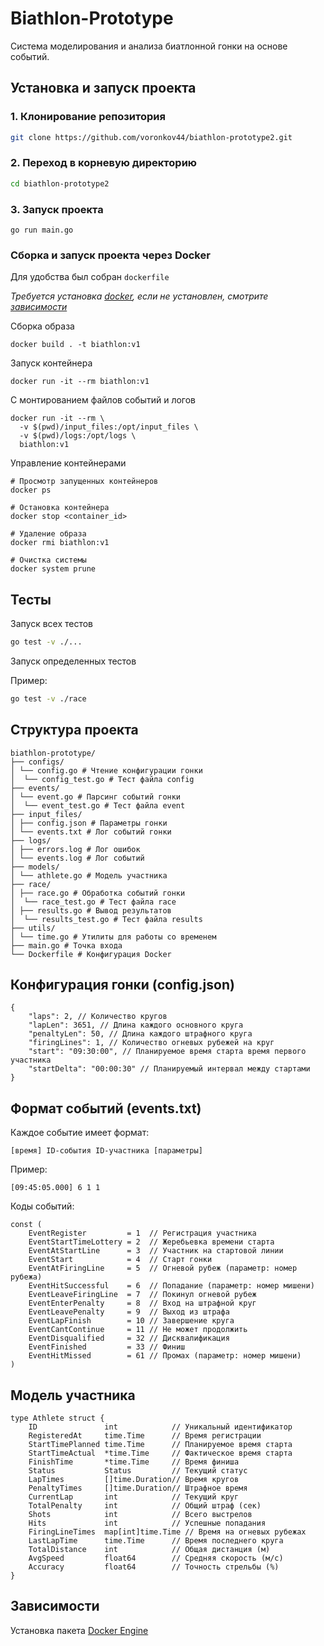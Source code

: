 # Biathlon-Prototype

Система моделирования и анализа биатлонной гонки на основе событий.

## Установка и запуск проекта

### 1. Клонирование репозитория
```bash
git clone https://github.com/voronkov44/biathlon-prototype2.git
```

### 2. Переход в корневую директорию 
```bash
cd biathlon-prototype2
```

### 3. Запуск проекта
```
go run main.go
```

### Сборка и запуск проекта через Docker
Для удобства был собран `dockerfile`

*Требуется установка [docker](https://www.docker.com/products/docker-desktop/), если не установлен, смотрите [зависимости](https://github.com/voronkov44/biathlon-prototype?tab=readme-ov-file#%D0%B7%D0%B0%D0%B2%D0%B8%D1%81%D0%B8%D0%BC%D0%BE%D1%81%D1%82%D0%B8)*

Сборка образа
```
docker build . -t biathlon:v1
```

Запуск контейнера
```
docker run -it --rm biathlon:v1
```

С монтированием файлов событий и логов
```
docker run -it --rm \
  -v $(pwd)/input_files:/opt/input_files \
  -v $(pwd)/logs:/opt/logs \
  biathlon:v1
```

Управление контейнерами
```
# Просмотр запущенных контейнеров
docker ps

# Остановка контейнера
docker stop <container_id>

# Удаление образа
docker rmi biathlon:v1

# Очистка системы
docker system prune
```

## Тесты
Запуск всех тестов
```bash
go test -v ./...
```

Запуск определенных тестов

Пример:
```bash
go test -v ./race
```


## Структура проекта
```
biathlon-prototype/
├── configs/
│ └── config.go # Чтение конфигурации гонки
│  └── config_test.go # Тест файла config
├── events/
│ └── event.go # Парсинг событий гонки
│  └── event_test.go # Тест файла event
├── input_files/
│ ├── config.json # Параметры гонки
│ └── events.txt # Лог событий гонки
├── logs/
│ ├── errors.log # Лог ошибок
│ └── events.log # Лог событий
├── models/
│ └── athlete.go # Модель участника
├── race/
│ ├── race.go # Обработка событий гонки
│  └── race_test.go # Тест файла race
│ ├── results.go # Вывод результатов
│  └── results_test.go # Тест файла results
├── utils/
│ └── time.go # Утилиты для работы со временем
├── main.go # Точка входа
└── Dockerfile # Конфигурация Docker
```

## Конфигурация гонки (config.json)
```
{
    "laps": 2, // Количество кругов
    "lapLen": 3651, // Длина каждого основного круга
    "penaltyLen": 50, // Длина каждого штрафного круга
    "firingLines": 1, // Количество огневых рубежей на круг
    "start": "09:30:00", // Планируемое время старта время первого участника
    "startDelta": "00:00:30" // Планируемый интервал между стартами
}
```

## Формат событий (events.txt)
Каждое событие имеет формат:
```
[время] ID-события ID-участника [параметры]
```
Пример:
```
[09:45:05.000] 6 1 1
```

Коды событий:
```
const (
    EventRegister         = 1  // Регистрация участника
    EventStartTimeLottery = 2  // Жеребьевка времени старта
    EventAtStartLine      = 3  // Участник на стартовой линии
    EventStart            = 4  // Старт гонки
    EventAtFiringLine     = 5  // Огневой рубеж (параметр: номер рубежа)
    EventHitSuccessful    = 6  // Попадание (параметр: номер мишени)
    EventLeaveFiringLine  = 7  // Покинул огневой рубеж
    EventEnterPenalty     = 8  // Вход на штрафной круг
    EventLeavePenalty     = 9  // Выход из штрафа
    EventLapFinish        = 10 // Завершение круга
    EventCantContinue     = 11 // Не может продолжить
    EventDisqualified     = 32 // Дисквалификация
    EventFinished         = 33 // Финиш
    EventHitMissed        = 61 // Промах (параметр: номер мишени)
)
```

## Модель участника
```
type Athlete struct {
    ID               int            // Уникальный идентификатор
    RegisteredAt     time.Time      // Время регистрации
    StartTimePlanned time.Time      // Планируемое время старта
    StartTimeActual  *time.Time     // Фактическое время старта
    FinishTime       *time.Time     // Время финиша
    Status           Status         // Текущий статус
    LapTimes         []time.Duration// Время кругов
    PenaltyTimes     []time.Duration// Штрафное время
    CurrentLap       int            // Текущий круг
    TotalPenalty     int            // Общий штраф (сек)
    Shots            int            // Всего выстрелов
    Hits             int            // Успешные попадания
    FiringLineTimes  map[int]time.Time // Время на огневых рубежах
    LastLapTime      time.Time      // Время последнего круга
    TotalDistance    int            // Общая дистанция (м)
    AvgSpeed         float64        // Средняя скорость (м/с)
    Accuracy         float64        // Точность стрельбы (%)
}
```




## **Зависимости**

Установка пакета [Docker Engine](https://docs.docker.com/engine/install/)
